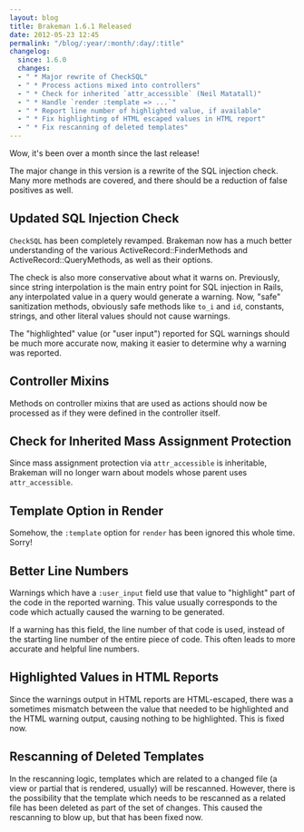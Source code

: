 ```yaml
---
layout: blog
title: Brakeman 1.6.1 Released
date: 2012-05-23 12:45
permalink: "/blog/:year/:month/:day/:title"
changelog:
  since: 1.6.0
  changes:
  - " * Major rewrite of CheckSQL"
  - " * Process actions mixed into controllers"
  - " * Check for inherited `attr_accessible` (Neil Matatall)"
  - " * Handle `render :template => ...`"
  - " * Report line number of highlighted value, if available"
  - " * Fix highlighting of HTML escaped values in HTML report"
  - " * Fix rescanning of deleted templates"
---
```



Wow, it's been over a month since the last release!

The major change in this version is a rewrite of the SQL injection check. Many more methods are covered, and there should be a reduction of false positives as well.


## Updated SQL Injection Check

`CheckSQL` has been completely revamped. Brakeman now has a much better understanding of the various ActiveRecord::FinderMethods and ActiveRecord::QueryMethods, as well as their options.

The check is also more conservative about what it warns on. Previously, since string interpolation is the main entry point for SQL injection in Rails, any interpolated value in a query would generate a warning. Now, "safe" sanitization methods, obviously safe methods like `to_i` and `id`, constants, strings, and other literal values should not cause warnings.

The "highlighted" value (or "user input") reported for SQL warnings should be much more accurate now, making it easier to determine why a warning was reported.

## Controller Mixins

Methods on controller mixins that are used as actions should now be processed as if they were defined in the controller itself.

## Check for Inherited Mass Assignment Protection

Since mass assignment protection via `attr_accessible` is inheritable, Brakeman will no longer warn about models whose parent uses `attr_accessible`.

## Template Option in Render

Somehow, the `:template` option for `render` has been ignored this whole time. Sorry!

## Better Line Numbers

Warnings which have a `:user_input` field use that value to "highlight" part of the code in the reported warning. This value usually corresponds to the code which actually caused the warning to be generated.

If a warning has this field, the line number of that code is used, instead of the starting line number of the entire piece of code. This often leads to more accurate and helpful line numbers.

## Highlighted Values in HTML Reports

Since the warnings output in HTML reports are HTML-escaped, there was a sometimes mismatch between the value that needed to be highlighted and the HTML warning output, causing nothing to be highlighted. This is fixed now. 

## Rescanning of Deleted Templates

In the rescanning logic, templates which are related to a changed file (a view or partial that is rendered, usually) will be rescanned. However, there is the possibility that the template which needs to be rescanned as a related file has been deleted as part of the set of changes. This caused the rescanning to blow up, but that has been fixed now.
